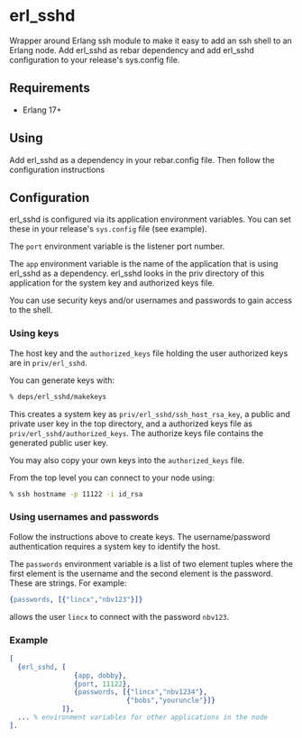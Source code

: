 # erl_sshd
Wrapper around Erlang ssh module to make it easy to add an ssh shell
to an Erlang node.  Add erl_sshd as rebar dependency and add
erl_sshd configuration to your release's sys.config file.

## Requirements
* Erlang 17+

## Using
Add erl_sshd as a dependency in your rebar.config file.  Then follow the
configuration instructions

## Configuration
erl_sshd is configured via its application environment variables. You
can set these in your release's `sys.config` file (see example).

The `port` environment variable is the listener port number.

The `app` environment variable is the name of the application that is
using erl_sshd as a dependency.  erl_sshd looks in the priv directory
of this application for the system key and authorized keys file.

You can use security keys and/or usernames and passwords to gain access to the
shell.

### Using keys
The host key and the `authorized_keys` file holding the user authorized
keys are in `priv/erl_sshd`.

You can generate keys with:

```sh
% deps/erl_sshd/makekeys
```

This creates a system key as `priv/erl_sshd/ssh_host_rsa_key`,
a public and private user key in the top directory, and a
authorized keys file as `priv/erl_sshd/authorized_keys`.  The
authorize keys file contains the generated public user key.

You may also copy your own keys into the `authorized_keys` file.

From the top level you can connect to your node using:

```sh
% ssh hostname -p 11122 -i id_rsa
```

### Using usernames and passwords
Follow the instructions above to create keys.  The username/password
authentication requires a system key to identify the host.

The `passwords` environment variable is a list of
two element tuples where the first element is the username and the
second element is the password.  These are strings.  For example:

```erlang
{passwords, [{"lincx","nbv123"}]}
```

allows the user `lincx` to connect with the password `nbv123`.

### Example

```erlang
[
  {erl_sshd, [
                {app, dobby},
                {port, 11122},
                {passwords, [{"lincx","nbv1234"},
                             {"bobs","youruncle"}]}
             ]},
  ... % environment variables for other applications in the node
].
```

